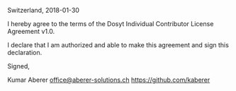 Switzerland, 2018-01-30

I hereby agree to the terms of the Dosyt Individual Contributor License
Agreement v1.0.

I declare that I am authorized and able to make this agreement and sign this
declaration.

Signed,

Kumar Aberer office@aberer-solutions.ch https://github.com/kaberer
